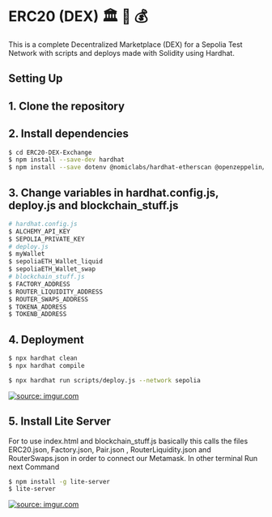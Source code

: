 # ERC20 (DEX) 🏛️ 📜 💰 

This is a complete Decentralized Marketplace (DEX) for a Sepolia Test Network  with scripts and deploys made with Solidity using Hardhat.

## Setting Up


## 1. Clone the repository

## 2. Install dependencies

```bash
$ cd ERC20-DEX-Exchange
$ npm install --save-dev hardhat
$ npm install --save dotenv @nomiclabs/hardhat-etherscan @openzeppelin/contracts @nomicfoundation/hardhat-toolbox
```
## 3. Change variables in hardhat.config.js, deploy.js and blockchain_stuff.js

```bash
# hardhat.config.js
$ ALCHEMY_API_KEY
$ SEPOLIA_PRIVATE_KEY
# deploy.js
$ myWallet
$ sepoliaETH_Wallet_liquid
$ sepoliaETH_Wallet_swap
# blockchain_stuff.js
$ FACTORY_ADDRESS
$ ROUTER_LIQUIDITY_ADDRESS
$ ROUTER_SWAPS_ADDRESS
$ TOKENA_ADDRESS
$ TOKENB_ADDRESS

```

## 4. Deployment
```bash
$ npx hardhat clean
$ npx hardhat compile
```

``` bash
$ npx hardhat run scripts/deploy.js --network sepolia
```

<a href="https://imgur.com/3uQFfbn"><img src="https://i.imgur.com/3uQFfbn.gif" title="source: imgur.com" /></a>


## 5. Install Lite Server

 For to use index.html and blockchain_stuff.js basically this calls the files ERC20.json, Factory.json, Pair.json , RouterLiquidity.json and RouterSwaps.json in order to connect our Metamask. In other terminal Run next Command


``` bash
$ npm install -g lite-server
$ lite-server
```

<a href="https://imgur.com/7taYyBj"><img src="https://i.imgur.com/7taYyBj.gif" title="source: imgur.com" /></a>

